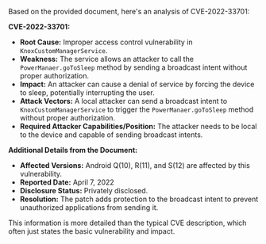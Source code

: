 Based on the provided document, here's an analysis of CVE-2022-33701:

**CVE-2022-33701:**

*   **Root Cause:** Improper access control vulnerability in `KnoxCustomManagerService`.
*   **Weakness:** The service allows an attacker to call the `PowerManaer.goToSleep` method by sending a broadcast intent without proper authorization.
*  **Impact:** An attacker can cause a denial of service by forcing the device to sleep, potentially interrupting the user.
*   **Attack Vectors:** A local attacker can send a broadcast intent to `KnoxCustomManagerService` to trigger the `PowerManaer.goToSleep` method without proper authorization.
*   **Required Attacker Capabilities/Position:** The attacker needs to be local to the device and capable of sending broadcast intents.

**Additional Details from the Document:**

*   **Affected Versions:** Android Q(10), R(11), and S(12) are affected by this vulnerability.
*   **Reported Date:** April 7, 2022
*  **Disclosure Status:** Privately disclosed.
*   **Resolution:** The patch adds protection to the broadcast intent to prevent unauthorized applications from sending it.

This information is more detailed than the typical CVE description, which often just states the basic vulnerability and impact.